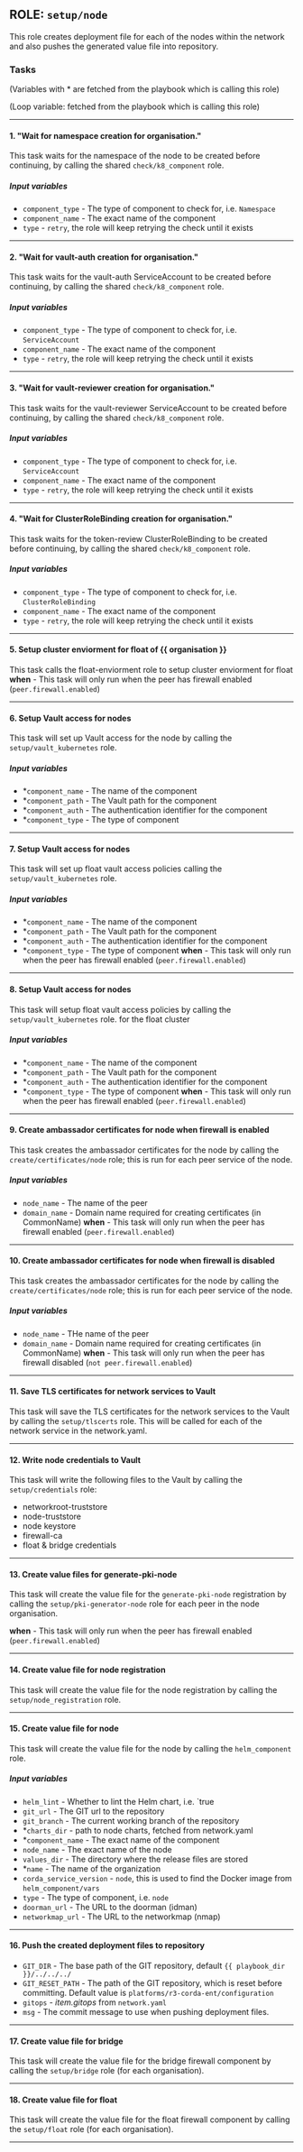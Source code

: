 [//]: # (##############################################################################################)
[//]: # (Copyright Accenture. All Rights Reserved.)
[//]: # (SPDX-License-Identifier: Apache-2.0)
[//]: # (##############################################################################################)

## ROLE: `setup/node`
This role creates deployment file for each of the nodes within the network and also pushes the generated value file into repository. 

### Tasks
(Variables with * are fetched from the playbook which is calling this role)

(Loop variable: fetched from the playbook which is calling this role)

---

#### 1. "Wait for namespace creation for  organisation."
This task waits for the namespace of the node to be created before continuing, by calling the shared `check/k8_component` role.
##### Input variables
- `component_type` - The type of component to check for, i.e. `Namespace`
- `component_name` - The exact name of the component
- `type` - `retry`, the role will keep retrying the check until it exists

---

#### 2. "Wait for vault-auth creation for organisation."
This task waits for the vault-auth ServiceAccount to be created before continuing, by calling the shared `check/k8_component` role. 
##### Input variables
- `component_type` - The type of component to check for, i.e. `ServiceAccount`
- `component_name` - The exact name of the component
- `type` - `retry`, the role will keep retrying the check until it exists

---

#### 3. "Wait for vault-reviewer creation for organisation."
This task waits for the vault-reviewer ServiceAccount to be created before continuing, by calling the shared `check/k8_component` role. 
##### Input variables
- `component_type` - The type of component to check for, i.e. `ServiceAccount`
- `component_name` - The exact name of the component
- `type` - `retry`, the role will keep retrying the check until it exists

---

#### 4. "Wait for ClusterRoleBinding creation for organisation."
This task waits for the token-review ClusterRoleBinding to be created before continuing, by calling the shared `check/k8_component` role. 
##### Input variables
- `component_type` - The type of component to check for, i.e. `ClusterRoleBinding`
- `component_name` - The exact name of the component
- `type` - `retry`, the role will keep retrying the check until it exists

---

#### 5. Setup cluster enviorment for float of {{ organisation }}
This task calls the float-enviorment role to setup cluster enviorment for float
**when** - This task will only run when the peer has firewall enabled (`peer.firewall.enabled`)

---

#### 6. Setup Vault access for nodes
This task will set up Vault access for the node by calling the `setup/vault_kubernetes` role.
##### Input variables
- *`component_name` - The name of the component
- *`component_path` - The Vault path for the component
- *`component_auth` - The authentication identifier for the component 
- *`component_type` - The type of component

--- 

#### 7. Setup Vault access for nodes
This task will set up float vault access policies calling the `setup/vault_kubernetes` role.
##### Input variables
- *`component_name` - The name of the component
- *`component_path` - The Vault path for the component
- *`component_auth` - The authentication identifier for the component 
- *`component_type` - The type of component
**when** - This task will only run when the peer has firewall enabled (`peer.firewall.enabled`)

--- 

#### 8. Setup Vault access for nodes
This task will setup float vault access policies by calling the `setup/vault_kubernetes` role. for the float cluster
##### Input variables
- *`component_name` - The name of the component
- *`component_path` - The Vault path for the component
- *`component_auth` - The authentication identifier for the component 
- *`component_type` - The type of component
**when** - This task will only run when the peer has firewall enabled (`peer.firewall.enabled`)

--- 

#### 9. Create ambassador certificates for node when firewall is enabled
This task creates the ambassador certificates for the node by calling the `create/certificates/node` role; this is run for each peer service of the node.
##### Input variables
- `node_name` - The name of the peer 
- `domain_name` - Domain name required for creating certificates (in CommonName)
**when** - This task will only run when the peer has firewall enabled (`peer.firewall.enabled`)

---

#### 10. Create ambassador certificates for node when firewall is disabled
This task creates the ambassador certificates for the node by calling the `create/certificates/node` role; this is run for each peer service of the node.
##### Input variables
- `node_name` - THe name of the peer 
- `domain_name` - Domain name required for creating certificates (in CommonName)
**when** - This task will only run when the peer has firewall disabled (`not peer.firewall.enabled`)

---

#### 11. Save TLS certificates for network services to Vault
This task will save the TLS certificates for the network services to the Vault by calling the `setup/tlscerts` role. This will be called for each of the network service in the network.yaml.

---

#### 12. Write node credentials to Vault
This task will write the following files to the Vault by calling the `setup/credentials` role:
- networkroot-truststore
- node-truststore
- node keystore
- firewall-ca
- float & bridge credentials

---

#### 13. Create value files for generate-pki-node
This task will create the value file for the `generate-pki-node` registration by calling the `setup/pki-generator-node` role for each peer in the node organisation.

**when** - This task will only run when the peer has firewall enabled (`peer.firewall.enabled`)

---

#### 14. Create value file for node registration
This task will create the value file for the node registration by calling the `setup/node_registration` role.

----

#### 15. Create value file for node
This task will create the value file for the node by calling the `helm_component` role. 
##### Input variables
- `helm_lint` - Whether to lint the Helm chart, i.e. `true
- `git_url` - The GIT url to the repository
- `git_branch` - The current working branch of the repository
- *`charts_dir` - path to node charts, fetched from network.yaml
- *`component_name` - The exact name of the component
- `node_name` - The exact name of the node
- `values_dir` - The directory where the release files are stored
- *`name` - The name of the organization
- `corda_service_version` - `node`, this is used to find the Docker image from `helm_component/vars`
- `type` - The type of component, i.e. `node`
- `doorman_url` - The URL to the doorman (idman)
- `networkmap_url` - The URL to the networkmap (nmap)

----

#### 16. Push the created deployment files to repository
- `GIT_DIR` - The base path of the GIT repository, default `{{ playbook_dir }}/../../../`
- `GIT_RESET_PATH` - The path of the GIT repository, which is reset before committing. Default value is `platforms/r3-corda-ent/configuration`
- `gitops` - *item.gitops* from `network.yaml`
- `msg` - The commit message to use when pushing deployment files.

---

#### 17. Create value file for bridge
This task will create the value file for the bridge firewall component by calling the `setup/bridge` role (for each organisation).

----

#### 18. Create value file for float
This task will create the value file for the float firewall component by calling the `setup/float` role (for each organisation).

----